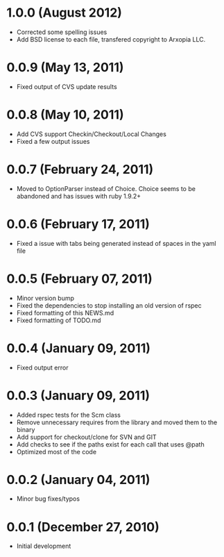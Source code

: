 # 1.0.0 (August 2012)
- Corrected some spelling issues
- Add BSD license to each file, transfered copyright to Arxopia LLC.

# 0.0.9 (May 13, 2011)
- Fixed output of CVS update results

# 0.0.8 (May 10, 2011)
- Add CVS support Checkin/Checkout/Local Changes
- Fixed a few output issues

# 0.0.7 (February 24, 2011)
- Moved to OptionParser instead of Choice. Choice seems to be abandoned and has issues with ruby 1.9.2+

# 0.0.6 (February 17, 2011)
- Fixed a issue with tabs being generated instead of spaces in the yaml file

# 0.0.5 (February 07, 2011)
- Minor version bump
- Fixed the dependencies to stop installing an old version of rspec
- Fixed formatting of this NEWS.md
- Fixed formatting of TODO.md

# 0.0.4 (January 09, 2011)
- Fixed output error

# 0.0.3 (January 09, 2011)
- Added rspec tests for the Scm class
- Remove unnecessary requires from the library and moved them to the binary
- Add support for checkout/clone for SVN and GIT
- Add checks to see if the paths exist for each call that uses @path
- Optimized most of the code

# 0.0.2 (January 04, 2011)
- Minor bug fixes/typos

# 0.0.1 (December 27, 2010)
- Initial development

